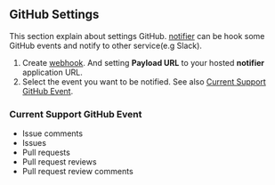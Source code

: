 ## GitHub Settings
This section explain about settings GitHub.
[notifier](https://github.com/bannzai/notifier) can be hook some GitHub events and notify to other service(e.g Slack).

1. Create [webhook](https://developer.github.com/webhooks/). And setting **Payload URL** to your hosted **notifier** application URL.
1. Select the event you want to be notified. See also [Current Support GitHub Event](https://github.com/bannzai/notifier/tree/master/docs/GITHUB_SETTINGS.md#Current-Support-GitHub-Event).

### Current Support GitHub Event
- Issue comments
- Issues
- Pull requests
- Pull request reviews
- Pull request review comments
